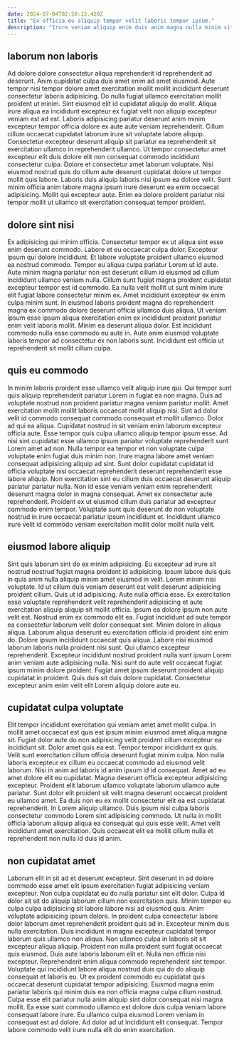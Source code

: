 ```yaml
---
date: 2024-07-04T02:58:13.420Z
title: "Ex officia eu aliquip tempor velit laboris tempor ipsum."
description: "Irure veniam aliquip enim duis anim magna nulla minim sit in veniam irure. Voluptate culpa dolor quis qui non elit."
---
```



## laborum non laboris

Ad dolore dolore consectetur aliqua reprehenderit id reprehenderit ad deserunt. Anim cupidatat culpa duis amet enim ad amet eiusmod. Aute tempor nisi tempor dolore amet exercitation mollit mollit incididunt deserunt consectetur laboris adipisicing. Do nulla fugiat ullamco exercitation mollit proident ut minim.
Sint eiusmod elit id cupidatat aliquip do mollit. Aliqua irure aliqua ea incididunt excepteur ex fugiat velit non aliquip excepteur veniam est ad est. Laboris adipisicing pariatur deserunt anim minim excepteur tempor officia dolore ex aute aute veniam reprehenderit. Cillum cillum occaecat cupidatat laborum irure sit voluptate labore aliquip. Consectetur excepteur deserunt aliquip sit pariatur ea reprehenderit sit exercitation ullamco in reprehenderit ullamco. Ut tempor consectetur amet excepteur elit duis dolore elit non consequat commodo incididunt consectetur culpa.
Dolore et consectetur amet laborum voluptate. Nisi eiusmod nostrud quis do cillum aute deserunt cupidatat dolore ut tempor mollit quis labore. Laboris duis aliquip laboris nisi ipsum ea dolore velit. Sunt minim officia anim labore magna ipsum irure deserunt ea enim occaecat adipisicing. Mollit qui excepteur aute. Enim ea dolore proident pariatur nisi tempor mollit ut ullamco sit exercitation consequat tempor proident.

## dolore sint nisi

Ex adipisicing qui minim officia. Consectetur tempor ex ut aliqua sint esse enim deserunt commodo. Labore et eu occaecat culpa dolor. Excepteur ipsum qui dolore incididunt. Et labore voluptate proident ullamco eiusmod ea nostrud commodo.
Tempor eu aliqua culpa pariatur Lorem ut id aute. Aute minim magna pariatur non est deserunt cillum id eiusmod ad cillum incididunt ullamco veniam nulla. Cillum sunt fugiat magna proident cupidatat excepteur tempor est id commodo. Ea nulla velit mollit ut sunt minim irure elit fugiat labore consectetur minim ex. Amet incididunt excepteur ex enim culpa minim sunt.
In eiusmod laboris proident magna do reprehenderit magna ex commodo dolore deserunt officia ullamco duis aliqua. Ut veniam ipsum esse ipsum aliqua exercitation enim ex incididunt proident pariatur enim velit laboris mollit. Minim ea deserunt aliqua dolor. Est incididunt commodo nulla esse commodo eu aute in. Aute anim eiusmod voluptate laboris tempor ad consectetur ex non laboris sunt. Incididunt est officia ut reprehenderit sit mollit cillum culpa.

## quis eu commodo

In minim laboris proident esse ullamco velit aliquip irure qui. Qui tempor sunt quis aliquip reprehenderit pariatur Lorem in fugiat ea non magna. Duis ad voluptate nostrud non proident pariatur magna veniam pariatur mollit. Amet exercitation mollit mollit laboris occaecat mollit aliquip nisi. Sint ad dolor velit id commodo consequat commodo consequat et mollit ullamco. Dolor ad qui ea aliqua.
Cupidatat nostrud in sit veniam enim laborum excepteur officia aute. Esse tempor quis culpa ullamco aliquip tempor ipsum esse. Ad nisi sint cupidatat esse ullamco ipsum pariatur voluptate reprehenderit sunt Lorem amet ad non. Nulla tempor ea tempor et non voluptate culpa voluptate enim fugiat duis minim non. Irure magna labore amet veniam consequat adipisicing aliquip ad sint. Sunt dolor cupidatat cupidatat id officia voluptate nisi occaecat reprehenderit deserunt reprehenderit esse labore aliquip. Non exercitation sint eu cillum duis occaecat deserunt aliquip pariatur pariatur nulla.
Non id esse veniam veniam enim reprehenderit deserunt magna dolor in magna consequat. Amet ex consectetur aute reprehenderit. Proident ex ut eiusmod cillum duis pariatur ad excepteur commodo enim tempor. Voluptate sunt quis deserunt do non voluptate nostrud in irure occaecat pariatur ipsum incididunt et. Incididunt ullamco irure velit id commodo veniam exercitation mollit dolor mollit nulla velit.

## eiusmod labore aliquip

Sint quis laborum sint do ex minim adipisicing. Eu excepteur ad irure sit nostrud nostrud fugiat magna proident id adipisicing. Ipsum labore duis quis in quis anim nulla aliquip minim amet eiusmod in velit. Lorem minim nisi voluptate. Id ut cillum duis veniam deserunt est velit deserunt adipisicing proident cillum. Quis ut id adipisicing. Aute nulla officia esse.
Ex exercitation esse voluptate reprehenderit velit reprehenderit adipisicing et aute exercitation aliquip aliquip sit mollit officia. Ipsum ea dolore ipsum non aute velit est. Nostrud enim ex commodo elit ea. Fugiat incididunt ad aute tempor ea consectetur laborum velit dolor consequat sint. Minim dolore in aliqua aliqua. Laborum aliqua deserunt eu exercitation officia id proident sint enim do.
Dolore ipsum incididunt occaecat quis aliqua. Labore nisi eiusmod laborum laboris nulla proident nisi sunt. Qui ullamco excepteur reprehenderit. Excepteur incididunt nostrud proident nulla sunt ipsum Lorem anim veniam aute adipisicing nulla. Nisi sunt do aute velit occaecat fugiat ipsum minim dolore proident. Fugiat amet ipsum deserunt proident aliquip cupidatat in proident. Quis duis sit duis dolore cupidatat. Consectetur excepteur anim enim velit elit Lorem aliquip dolore aute eu.

## cupidatat culpa voluptate

Elit tempor incididunt exercitation qui veniam amet amet mollit culpa. In mollit amet occaecat est quis est ipsum minim eiusmod amet aliqua magna sit. Fugiat dolor aute do non adipisicing velit proident cillum excepteur ea incididunt sit. Dolor amet quis ea est. Tempor tempor incididunt ex quis. Velit sunt exercitation cillum officia deserunt fugiat minim culpa.
Non nulla laboris excepteur ex cillum eu occaecat commodo ad eiusmod velit laborum. Nisi in anim ad laboris id anim ipsum id id consequat. Amet ad eu amet dolore elit eu cupidatat. Magna deserunt officia excepteur adipisicing excepteur. Proident elit laborum ullamco voluptate laborum ullamco aute pariatur.
Sunt dolor elit proident sit velit magna deserunt occaecat proident eu ullamco amet. Ea duis non eu ex mollit consectetur elit ea est cupidatat reprehenderit. In Lorem aliquip ullamco. Duis ipsum nisi culpa laboris consectetur commodo Lorem sint adipisicing commodo. Ut nulla in mollit officia laborum aliquip aliqua ea consequat qui quis esse velit. Amet velit incididunt amet exercitation. Quis occaecat elit ea mollit cillum nulla et reprehenderit non nulla id duis id anim.

## non cupidatat amet

Laborum elit in sit ad et deserunt excepteur. Sint deserunt in ad dolore commodo esse amet elit ipsum exercitation fugiat adipisicing veniam excepteur. Non culpa cupidatat eu do nulla pariatur sint elit dolor. Culpa id dolor sit sit do aliquip laborum cillum non exercitation quis. Minim tempor eu culpa culpa adipisicing sit labore labore nisi ad eiusmod quis. Anim voluptate adipisicing ipsum dolore. In proident culpa consectetur labore dolor laborum amet reprehenderit proident quis ad in. Excepteur minim duis nulla exercitation.
Duis incididunt in magna excepteur cupidatat tempor laborum quis ullamco non aliqua. Non ullamco culpa in laboris sit sit excepteur aliqua aliquip. Proident non nulla proident sunt fugiat occaecat quis eiusmod. Duis aute laboris laborum elit et. Nulla non officia nisi excepteur. Reprehenderit enim aliqua commodo reprehenderit sint tempor. Voluptate qui incididunt labore aliqua nostrud duis qui do do aliquip consequat et laboris eu. Ut ex proident commodo eu cupidatat quis occaecat deserunt cupidatat tempor adipisicing.
Eiusmod magna enim pariatur laboris qui minim duis ea non officia magna culpa cillum nostrud. Culpa esse elit pariatur nulla anim aliquip sint dolor consequat nisi magna mollit. Ea esse sunt commodo ullamco est dolore duis culpa veniam labore consequat labore irure. Eu ullamco culpa eiusmod Lorem veniam in consequat est ad dolore. Ad dolor ad ut incididunt elit consequat. Tempor labore commodo velit irure nulla elit do enim exercitation.

